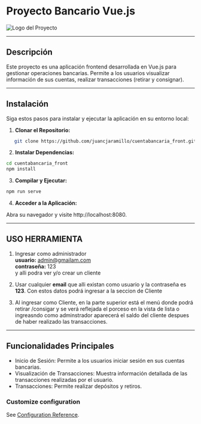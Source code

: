 # Proyecto Bancario Vue.js

![Logo del Proyecto](./path/to/logo.png)

---

## Descripción

Este proyecto es una aplicación frontend desarrollada en Vue.js para gestionar operaciones bancarias. Permite a los usuarios visualizar información de sus cuentas, realizar transacciones (retirar y consignar).

---

## Instalación

Siga estos pasos para instalar y ejecutar la aplicación en su entorno local:

1. **Clonar el Repositorio:**
```bash
   git clone https://github.com/juancjaramillo/cuentabancaria_front.git
```

2. **Instalar Dependencias:**

```bash
cd cuentabancaria_front
npm install
```

3. **Compilar y Ejecutar:**

```bash
npm run serve
```

4. **Acceder a la Aplicación:**

Abra su navegador y visite http://localhost:8080.

---
## USO HERRAMIENTA

1. Ingresar como administrador<br>
   **usuario:**  admin@gmailam.com <br>
   **contraseña:** 123<br>
 y alli podra ver y/o crear un cliente

2. Usar cualquier **email** que alli existan como usuario y la contraseña es **123**. Con estos datos podrá ingresar a la seccion de Cliente
   
3. Al ingresar como Cliente, en la parte superior está el menú donde podrá retirar /consigar y se verá reflejada el porceso en la vista de lista
o ingreasndo como adminstrador aparecerá el saldo del cliente despues de haber realizado las transacciones.


---

**<h2>Funcionalidades Principales</h2>**

- Inicio de Sesión: Permite a los usuarios iniciar sesión en sus cuentas bancarias.<br>
- Visualización de Transacciones: Muestra información detallada de las transacciones realizadas por el usuario.<br>
- Transacciones: Permite realizar depósitos y retiros.



### Customize configuration
See [Configuration Reference](https://cli.vuejs.org/config/).
